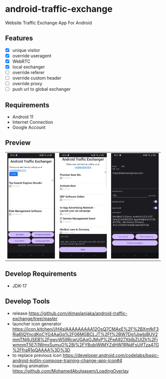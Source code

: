 # android-traffic-exchange
Website Traffic Exchange App For Android

## Features

- [x] unique visitor
- [x] override useragent
- [x] WebRTC
- [x] local exchanger
- [ ] override referer
- [ ] override custom header
- [ ] override proxy
- [ ] push url to global exchanger

## Requirements
- Android 11
- Internet Connection
- Google Account

## Preview

<!-- ![](./images/Screenshot_2023-10-26-08-56-48-99_7f9c0e40e1157fc4be382fed75dcb9a6.jpg)
![](./images/Screenshot_2023-10-26-08-56-58-82_7f9c0e40e1157fc4be382fed75dcb9a6.jpg)
![](./images/Screenshot_2023-10-26-08-57-06-96_7f9c0e40e1157fc4be382fed75dcb9a6.jpg) -->

|      |        |      |
| :--- | :----: | ---: |
| ![Homepage](./images/Screenshot_2023-10-26-08-56-48-99_7f9c0e40e1157fc4be382fed75dcb9a6.jpg "Homepage")      | ![Point Earning](./images/Screenshot_2023-10-26-08-56-58-82_7f9c0e40e1157fc4be382fed75dcb9a6.jpg "Point Earning")       | ![Local Exchanger](./images/Screenshot_2023-10-26-08-57-06-96_7f9c0e40e1157fc4be382fed75dcb9a6.jpg "Local Exchanger")   |

## Develop Requirements
- JDK-17

## Develop Tools
- release https://github.com/dimaslanjaka/android-traffic-exchange/tree/master
- launcher icon generator https://icon.kitchen/i/H4sIAAAAAAAAA12OsQ7CMAxE%2F%2BXmfkF3Ria6IQYncdKoCYG4AaGq%2F06MGBCLJT%2Ff%2BW7Dg1JjwbjBUV2mmTNj9JSEB%2FgwvW59RcwUGAqOJMvP%2FeA927XbIbZUlZh%2FjwmnmT5E7i1WmxSumuO%2Bj%2FYBubiWtMYZdHW1RNdFsUifTza47G%2FfraR1qQAAAA%3D%3D
- to replace previous icon https://developer.android.com/codelabs/basic-android-kotlin-compose-training-change-app-icon#4
- loading animation https://github.com/MohamedAbulgasem/LoadingOverlay

